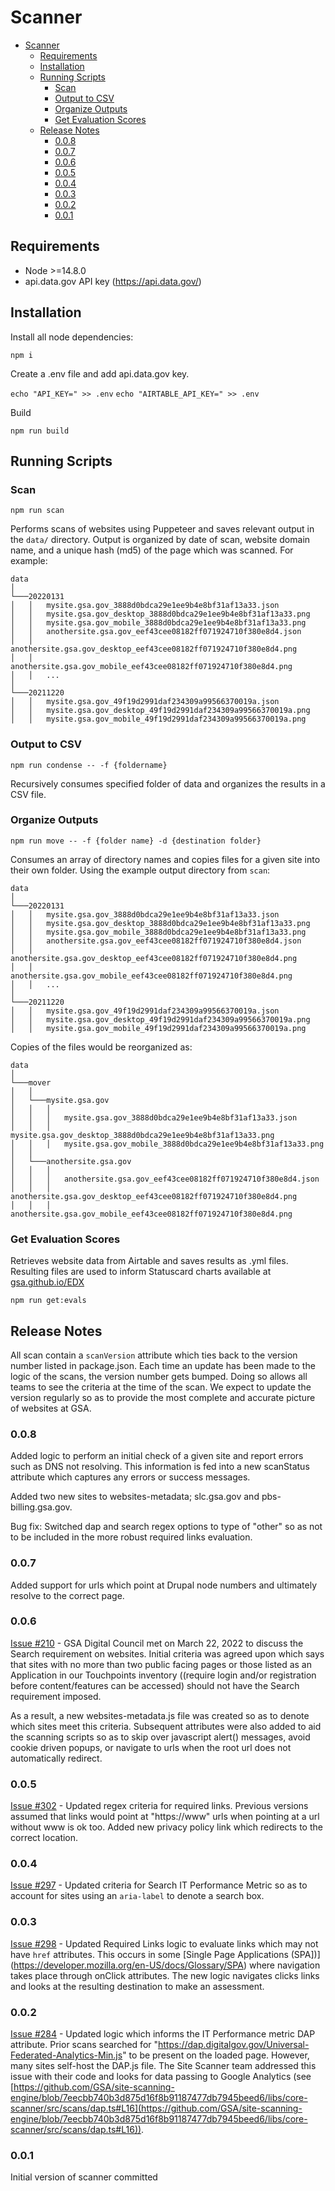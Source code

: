 # Scanner

- [Scanner](#scanner)
  - [Requirements](#requirements)
  - [Installation](#installation)
  - [Running Scripts](#running-scripts)
    - [Scan](#scan)
    - [Output to CSV](#output-to-csv)
    - [Organize Outputs](#organize-outputs)
    - [Get Evaluation Scores](#get-evaluation-scores)
  - [Release Notes](#release-notes)
    - [0.0.8](#008)
    - [0.0.7](#007)
    - [0.0.6](#006)
    - [0.0.5](#005)
    - [0.0.4](#004)
    - [0.0.3](#003)
    - [0.0.2](#002)
    - [0.0.1](#001)

## Requirements

- Node >=14.8.0
- api.data.gov API key (https://api.data.gov/)

## Installation

Install all node dependencies:

`npm i`

Create a .env file and add api.data.gov key.

`echo "API_KEY=" >> .env`
`echo "AIRTABLE_API_KEY=" >> .env`

Build

`npm run build`

## Running Scripts

### Scan

`npm run scan`

Performs scans of websites using Puppeteer and saves relevant output in the `data/` directory. Output is organized by date of scan, website domain name, and a unique hash (md5) of the page which was scanned. For example:

```
data
│
└───20220131
│   │   mysite.gsa.gov_3888d0bdca29e1ee9b4e8bf31af13a33.json
│   │   mysite.gsa.gov_desktop_3888d0bdca29e1ee9b4e8bf31af13a33.png
│   │   mysite.gsa.gov_mobile_3888d0bdca29e1ee9b4e8bf31af13a33.png
│   │   anothersite.gsa.gov_eef43cee08182ff071924710f380e8d4.json
│   │   anothersite.gsa.gov_desktop_eef43cee08182ff071924710f380e8d4.png
│   │   anothersite.gsa.gov_mobile_eef43cee08182ff071924710f380e8d4.png
│   │   ...
│
└───20211220
│   │   mysite.gsa.gov_49f19d2991daf234309a99566370019a.json
│   │   mysite.gsa.gov_desktop_49f19d2991daf234309a99566370019a.png
│   │   mysite.gsa.gov_mobile_49f19d2991daf234309a99566370019a.png
```

### Output to CSV

`npm run condense -- -f {foldername}`

Recursively consumes specified folder of data and organizes the results in a CSV file.

### Organize Outputs

`npm run move -- -f {folder name} -d {destination folder}`

Consumes an array of directory names and copies files for a given site into their own folder. Using the example output directory from `scan`:

```
data
│
└───20220131
│   │   mysite.gsa.gov_3888d0bdca29e1ee9b4e8bf31af13a33.json
│   │   mysite.gsa.gov_desktop_3888d0bdca29e1ee9b4e8bf31af13a33.png
│   │   mysite.gsa.gov_mobile_3888d0bdca29e1ee9b4e8bf31af13a33.png
│   │   anothersite.gsa.gov_eef43cee08182ff071924710f380e8d4.json
│   │   anothersite.gsa.gov_desktop_eef43cee08182ff071924710f380e8d4.png
│   │   anothersite.gsa.gov_mobile_eef43cee08182ff071924710f380e8d4.png
│   │   ...
│
└───20211220
│   │   mysite.gsa.gov_49f19d2991daf234309a99566370019a.json
│   │   mysite.gsa.gov_desktop_49f19d2991daf234309a99566370019a.png
│   │   mysite.gsa.gov_mobile_49f19d2991daf234309a99566370019a.png
```

Copies of the files would be reorganized as:

```
data
│
└───mover
│   │
│   └───mysite.gsa.gov
│   │   │
│   │   │   mysite.gsa.gov_3888d0bdca29e1ee9b4e8bf31af13a33.json
│   │   │   mysite.gsa.gov_desktop_3888d0bdca29e1ee9b4e8bf31af13a33.png
│   │   │   mysite.gsa.gov_mobile_3888d0bdca29e1ee9b4e8bf31af13a33.png
│   │
│   └───anothersite.gsa.gov
│   │   │
│   │   │   anothersite.gsa.gov_eef43cee08182ff071924710f380e8d4.json
│   │   │   anothersite.gsa.gov_desktop_eef43cee08182ff071924710f380e8d4.png
│   │   │   anothersite.gsa.gov_mobile_eef43cee08182ff071924710f380e8d4.png
```

### Get Evaluation Scores

Retrieves website data from Airtable and saves results as .yml files. Resulting files are used to inform Statuscard charts available at [gsa.github.io/EDX](https://gsa.github.io/EDX/charts.html)

`npm run get:evals`

## Release Notes

All scan contain a `scanVersion` attribute which ties back to the version number listed in package.json. Each time an update has been made to the logic of the scans, the version number gets bumped. Doing so allows all teams to see the criteria at the time of the scan. We expect to update the version regularly so as to provide the most complete and accurate picture of websites at GSA.

### 0.0.8

Added logic to perform an initial check of a given site and report errors such as DNS not resolving. This information is fed into a new scanStatus attribute which captures any errors or success messages.

Added two new sites to websites-metadata; slc.gsa.gov and pbs-billing.gsa.gov.

Bug fix: Switched dap and search regex options to type of "other" so as not to be included in the more robust required links evaluation.

### 0.0.7

Added support for urls which point at Drupal node numbers and ultimately resolve to the correct page.

### 0.0.6

[Issue #210](https://github.com/gsa/edx/issues/210) - GSA Digital Council met on March 22, 2022 to discuss the Search requirement on websites. Initial criteria was agreed upon which says that sites with no more than two public facing pages or those listed as an Application in our Touchpoints inventory ((require login and/or registration before content/features can be accessed) should not have the Search requirement imposed.

As a result, a new websites-metadata.js file was created so as to denote which sites meet this criteria. Subsequent attributes were also added to aid the scanning scripts so as to skip over javascript alert() messages, avoid cookie driven popups, or navigate to urls when the root url does not automatically redirect.

### 0.0.5

[Issue #302](https://github.com/gsa/edx/issues/302) - Updated regex criteria for required links. Previous versions assumed that links would point at "https://www" urls when pointing at a url without www is ok too. Added new privacy policy link which redirects to the correct location.

### 0.0.4

[Issue #297](https://github.com/GSA/EDX/pull/297) - Updated criteria for Search IT Performance Metric so as to account for sites using an `aria-label` to denote a search box.

### 0.0.3

[Issue #298](https://github.com/GSA/EDX/pull/298) - Updated Required Links logic to evaluate links which may not have `href` attributes. This occurs in some [Single Page Applications (SPA])](https://developer.mozilla.org/en-US/docs/Glossary/SPA) where navigation takes place through onClick attributes. The new logic navigates clicks links and looks at the resulting destination to make an assessment.

### 0.0.2

[Issue #284](https://github.com/GSA/EDX/pull/284) - Updated logic which informs the IT Performance metric DAP attribute. Prior scans searched for "https://dap.digitalgov.gov/Universal-Federated-Analytics-Min.js" to be present on the loaded page. However, many sites self-host the DAP.js file. The Site Scanner team addressed this issue with their code and looks for data passing to Google Analytics (see [https://github.com/GSA/site-scanning-engine/blob/7eecbb740b3d875d16f8b91187477db7945beed6/libs/core-scanner/src/scans/dap.ts#L16](https://github.com/GSA/site-scanning-engine/blob/7eecbb740b3d875d16f8b91187477db7945beed6/libs/core-scanner/src/scans/dap.ts#L16)).

### 0.0.1

Initial version of scanner committed
